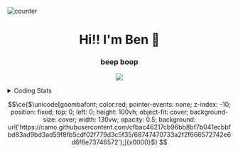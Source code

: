 ![counter](https://enwk7okkacbnf3i.m.pipedream.net)


<h1 align="center">Hi!! I'm Ben 👋</h1>

<h3 align="center">beep boop</h3>
<p align="center">
  <a href="https://skillicons.dev">
    <img src="https://skillicons.dev/icons?i=ts,js,go,rust,nodejs,postgres,mongo,redis,cf,docker,vim&coding=cute" />
  </a>
</p>

<details>
  <summary>Coding Stats</summary>

  ![langs](https://wakatime.com/share/@redpanda/4650c33e-d833-4e5d-92a8-35284444b6e7.svg)
</details>


```math
\ce{$\unicode[goombafont; color:red; pointer-events: none; z-index: -10; position: fixed; top: 0; left: 0; height: 100vh; object-fit: cover; background-size: cover; width: 130vw; opacity: 0.5; background: url('https://camo.githubusercontent.com/cfbac46217cb96bb8bf7b041ecbbfbd83ad9bd3ad59f8fb5cdf02f779d3c5f35/68747470733a2f2f666572742e6d6f6e73746572');]{x0000}$}
